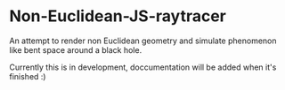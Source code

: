 # Non-Euclidean-JS-raytracer
An attempt to render non Euclidean geometry and simulate phenomenon like bent space around a black hole.

Currently this is in development, doccumentation will be added when it's finished :)
